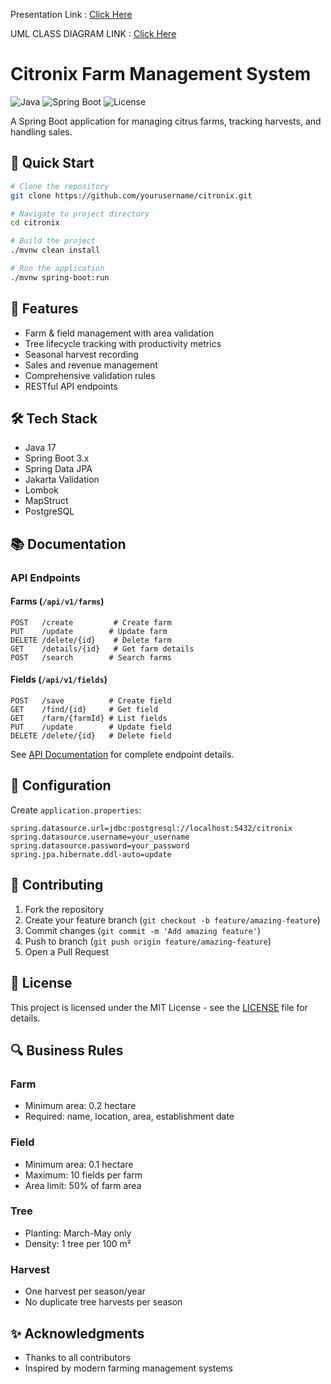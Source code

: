 Presentation Link : [Click Here](https://slidesgo.com/editor/share/9d8f0ec6-bf68-4719-8bf5-67c5ed12206f?embed=0&expires=1732466809&signature=f63aefefd0cf0bc7c0dd7a55e22c2be66ffdc8506317fc6cac40f209b5d0b368)


UML CLASS DIAGRAM LINK : [Click Here](https://excalidraw.com/#json=Qnno1zps2YDBTsLIIUlSU,iSZn7hp4gkzK0140cX1C1A)

# Citronix Farm Management System

![Java](https://img.shields.io/badge/Java-17-orange)
![Spring Boot](https://img.shields.io/badge/Spring%20Boot-3.x-green)
![License](https://img.shields.io/badge/license-MIT-blue)

A Spring Boot application for managing citrus farms, tracking harvests, and handling sales.

## 🚀 Quick Start

```bash
# Clone the repository
git clone https://github.com/yourusername/citronix.git

# Navigate to project directory
cd citronix

# Build the project
./mvnw clean install

# Run the application
./mvnw spring-boot:run
```

## 🌟 Features

- Farm & field management with area validation
- Tree lifecycle tracking with productivity metrics
- Seasonal harvest recording
- Sales and revenue management
- Comprehensive validation rules
- RESTful API endpoints

## 🛠️ Tech Stack

- Java 17
- Spring Boot 3.x
- Spring Data JPA
- Jakarta Validation
- Lombok
- MapStruct
- PostgreSQL

## 📚 Documentation

### API Endpoints

#### Farms (`/api/v1/farms`)
```
POST   /create         # Create farm
PUT    /update        # Update farm
DELETE /delete/{id}    # Delete farm
GET    /details/{id}   # Get farm details
POST   /search        # Search farms
```

#### Fields (`/api/v1/fields`)
```
POST   /save          # Create field
GET    /find/{id}     # Get field
GET    /farm/{farmId} # List fields
PUT    /update        # Update field
DELETE /delete/{id}   # Delete field
```

See [API Documentation](docs/API.md) for complete endpoint details.

## 🔧 Configuration

Create `application.properties`:

```properties
spring.datasource.url=jdbc:postgresql://localhost:5432/citronix
spring.datasource.username=your_username
spring.datasource.password=your_password
spring.jpa.hibernate.ddl-auto=update
```

## 🤝 Contributing

1. Fork the repository
2. Create your feature branch (`git checkout -b feature/amazing-feature`)
3. Commit changes (`git commit -m 'Add amazing feature'`)
4. Push to branch (`git push origin feature/amazing-feature`)
5. Open a Pull Request

## 📝 License

This project is licensed under the MIT License - see the [LICENSE](LICENSE) file for details.

## 🔍 Business Rules

### Farm
- Minimum area: 0.2 hectare
- Required: name, location, area, establishment date

### Field
- Minimum area: 0.1 hectare
- Maximum: 10 fields per farm
- Area limit: 50% of farm area

### Tree
- Planting: March-May only
- Density: 1 tree per 100 m²

### Harvest
- One harvest per season/year
- No duplicate tree harvests per season

## ✨ Acknowledgments

- Thanks to all contributors
- Inspired by modern farming management systems

